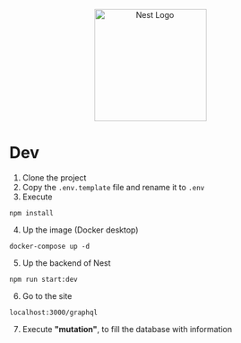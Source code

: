 <p align="center">
  <a href="http://nestjs.com/" target="blank"><img src="https://nestjs.com/img/logo-small.svg" width="200" alt="Nest Logo" /></a>
</p>

# Dev

1. Clone the project
2. Copy the `.env.template` file and rename it to `.env`
3. Execute

```
npm install
```

4. Up the image (Docker desktop)

```
docker-compose up -d
```

5. Up the backend of Nest

```
npm run start:dev
```

6. Go to the site

```
localhost:3000/graphql
```

7. Execute **"mutation"**, to fill the database with information
